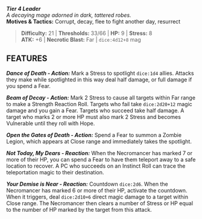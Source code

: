***Tier 4 Leader***  
*A decaying mage adorned in dark, tattered robes.*  
**Motives & Tactics:** Corrupt, decay, flee to fight another day, resurrect

> **Difficulty:** 21 | **Thresholds:** 33/66 | **HP:** 9 | **Stress:** 8  
> **ATK:** +6 | **Necrotic Blast:** Far | `dice:4d12+8` mag  

## FEATURES

***Dance of Death - Action:*** Mark a Stress to spotlight `dice:1d4` allies. Attacks they make while spotlighted in this way deal half damage, or full damage if you spend a Fear.

***Beam of Decay - Action:*** Mark 2 Stress to cause all targets within Far range to make a Strength Reaction Roll. Targets who fail take `dice:2d20+12` magic damage and you gain a Fear. Targets who succeed take half damage. A target who marks 2 or more HP must also mark 2 Stress and becomes Vulnerable until they roll with Hope.

***Open the Gates of Death - Action:*** Spend a Fear to summon a Zombie Legion, which appears at Close range and immediately takes the spotlight.

***Not Today, My Dears - Reaction:*** When the Necromancer has marked 7 or more of their HP, you can spend a Fear to have them teleport away to a safe location to recover. A PC who succeeds on an Instinct Roll can trace the teleportation magic to their destination.

***Your Demise is Near - Reaction:*** Countdown `dice:2d6`. When the Necromancer has marked 6 or more of their HP, activate the countdown. When it triggers, deal `dice:2d10+6` direct magic damage to a target within Close range. The Necromancer then clears a number of Stress or HP equal to the number of HP marked by the target from this attack.
